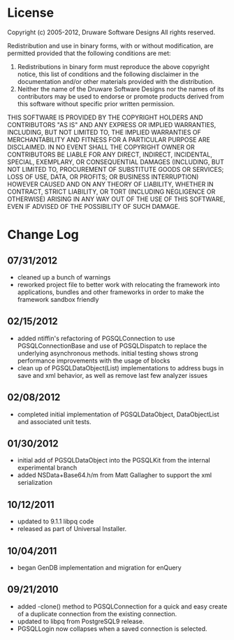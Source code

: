 


# License

Copyright (c) 2005-2012, Druware Software Designs
All rights reserved.

Redistribution and use in binary forms, with or without modification, are 
permitted provided that the following conditions are met:

1. Redistributions in binary form must reproduce the above copyright notice, 
this list of conditions and the following disclaimer in the documentation 
and/or other materials provided with the distribution. 
2. Neither the name of the Druware Software Designs nor the names of its 
contributors may be used to endorse or promote products derived from this 
software without specific prior written permission.

THIS SOFTWARE IS PROVIDED BY THE COPYRIGHT HOLDERS AND CONTRIBUTORS "AS IS" 
AND ANY EXPRESS OR IMPLIED WARRANTIES, INCLUDING, BUT NOT LIMITED TO, THE 
IMPLIED WARRANTIES OF MERCHANTABILITY AND FITNESS FOR A PARTICULAR PURPOSE 
ARE DISCLAIMED. IN NO EVENT SHALL THE COPYRIGHT OWNER OR CONTRIBUTORS BE 
LIABLE FOR ANY DIRECT, INDIRECT, INCIDENTAL, SPECIAL, EXEMPLARY, OR 
CONSEQUENTIAL DAMAGES (INCLUDING, BUT NOT LIMITED TO, PROCUREMENT OF 
SUBSTITUTE GOODS OR SERVICES; LOSS OF USE, DATA, OR PROFITS; OR BUSINESS 
INTERRUPTION) HOWEVER CAUSED AND ON ANY THEORY OF LIABILITY, WHETHER IN 
CONTRACT, STRICT LIABILITY, OR TORT (INCLUDING NEGLIGENCE OR OTHERWISE) 
ARISING IN ANY WAY OUT OF THE USE OF THIS SOFTWARE, EVEN IF ADVISED OF 
THE POSSIBILITY OF SUCH DAMAGE.

# Change Log

## 07/31/2012
* cleaned up a bunch of warnings
* reworked project file to better work with relocating the framework into 
  applications, bundles and other frameworks in order to make the framework
  sandbox friendly

## 02/15/2012
* added ntiffin's refactoring of PGSQLConnection to use PGSQLConnectionBase 
  and use of PGSQLDispatch to replace the underlying asynchronous methods. 
  initial testing shows strong performance improvements with the usage of 
  blocks
* clean up of PGSQLDataObject(List) implementations to address bugs in save and
  xml behavior, as well as remove last few analyzer issues

## 02/08/2012
* completed initial implementation of PGSQLDataObject, DataObjectList and 
  associated unit tests.

## 01/30/2012
* initial add of PGSQLDataObject into the PGSQLKit from the internal 
  experimental branch
* added NSData+Base64.h/m from Matt Gallagher to support the xml serialization

## 10/12/2011
* updated to 9.1.1 libpq code
* released as part of Universal Installer.

## 10/04/2011
* began GenDB implementation and migration for enQuery

## 09/21/2010
* added -clone() method to PGSQLConnection for a quick and easy create of a 
duplicate connection from the existing connection.
* updated to libpq from PostgreSQL9 release.
* PGSQLLogin now collapses when a saved connection is selected.

